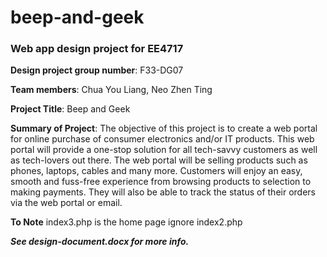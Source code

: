 # beep-and-geek
### Web app design project for EE4717


**Design project group number**: F33-DG07

**Team members**: Chua You Liang, Neo Zhen Ting

**Project Title**: Beep and Geek 

**Summary of Project**:
The objective of this project is to create a web portal for online purchase of consumer electronics and/or IT products. This web portal will provide a one-stop solution for all tech-savvy customers as well as tech-lovers out there. The web portal will be selling products such as phones, laptops, cables and many more. Customers will enjoy an easy, smooth and fuss-free experience from browsing products to selection to making payments. They will also be able to track the status of their orders via the web portal or email.

**To Note**
index3.php is the home page 
ignore index2.php


**_See design-document.docx for more info._**
